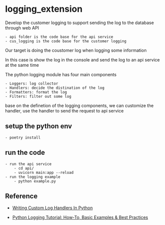 # logging_extension

Develop the customer logging to support sending the log to the database through web API

    - api folder is the code base for the api service
    - cus_logging is the code base for the customer logging

Our target is doing the coustomer log when logging some information

In this case is show the log in the console and send the log to an api service at the same time

The python logging module has four main components

    - Loggers: log collector
    - Handlers: decide the distination of the log
    - Formatters: format the log
    - Filters: filter out some log

base on the definetion of the logging components, we can customize the handler, use the handler to send the request to api service

## setup the python env
    - poetry install

## run the code
    - run the api service
        - cd api/
        - uvicorn main:app --reload
    - run the logging example
        - python example.py

## Reference

- [Writing Custom Log Handlers In Python](https://dev.to/salemzii/writing-custom-log-handlers-in-python-58bi)

- [Python Logging Tutorial: How-To, Basic Examples & Best Practices](https://sematext.com/blog/python-logging/)